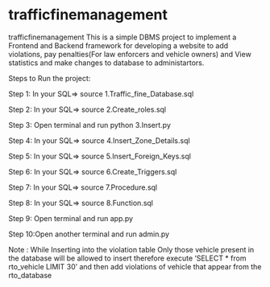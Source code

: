 # trafficfinemanagement

trafficfinemanagement
This is a simple DBMS project to implement a Frontend and Backend framework for developing a website to add violations, pay penalties(For law enforcers and vehicle owners) and View statistics and make changes to database to administartors.

Steps to Run the project:

Step 1: In your SQL=> source 1.Traffic_fine_Database.sql

Step 2: In your SQL=> source 2.Create_roles.sql

Step 3: Open terminal and run python 3.Insert.py

Step 4: In your SQL=> source 4.Insert_Zone_Details.sql

Step 5: In your SQL=> source 5.Insert_Foreign_Keys.sql

Step 6: In your SQL=> source 6.Create_Triggers.sql

Step 7: In your SQL=> source 7.Procedure.sql

Step 8: In your SQL=> source 8.Function.sql

Step 9: Open terminal and run app.py

Step 10:Open another terminal and run admin.py

Note : While Inserting into the violation table Only those vehicle present in the database will be allowed to insert therefore execute ‘SELECT * from rto_vehicle LIMIT 30’ and then add violations of vehicle that appear from the rto_database
